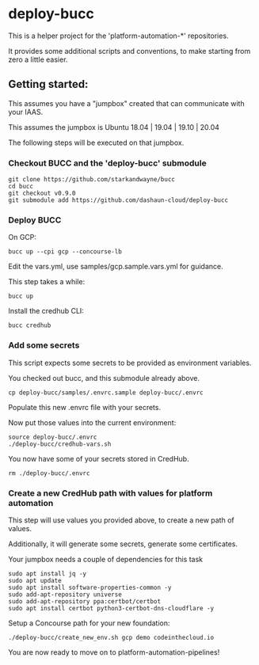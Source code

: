 # deploy-bucc

This is a helper project for the 'platform-automation-*' repositories.

It provides some additional scripts and conventions, to make starting from zero a little easier.

## Getting started:

This assumes you have a "jumpbox" created that can communicate with your IAAS.

This assumes the jumpbox is Ubuntu 18.04 | 19.04 | 19.10 | 20.04

The following steps will be executed on that jumpbox.

### Checkout BUCC and the 'deploy-bucc' submodule  

```
git clone https://github.com/starkandwayne/bucc
cd bucc
git checkout v0.9.0
git submodule add https://github.com/dashaun-cloud/deploy-bucc
```

### Deploy BUCC

On GCP:
```
bucc up --cpi gcp --concourse-lb
```
Edit the vars.yml, use samples/gcp.sample.vars.yml for guidance.

This step takes a while:
```
bucc up
```

Install the credhub CLI:
```
bucc credhub
```

### Add some secrets

This script expects some secrets to be provided as environment variables.

You checked out bucc, and this submodule already above.

```
cp deploy-bucc/samples/.envrc.sample deploy-bucc/.envrc
```

Populate this new .envrc file with your secrets.

Now put those values into the current environment:

```
source deploy-bucc/.envrc
./deploy-bucc/credhub-vars.sh
```

You now have some of your secrets stored in CredHub.

```
rm ./deploy-bucc/.envrc
```

### Create a new CredHub path with values for platform automation

This step will use values you provided above, to create a new path of values.

Additionally, it will generate some secrets, generate some certificates.

Your jumpbox needs a couple of dependencies for this task

```
sudo apt install jq -y
sudo apt update
sudo apt install software-properties-common -y
sudo add-apt-repository universe
sudo add-apt-repository ppa:certbot/certbot
sudo apt install certbot python3-certbot-dns-cloudflare -y
```

Setup a Concourse path for your new foundation:

```
./deploy-bucc/create_new_env.sh gcp demo codeinthecloud.io
```

You are now ready to move on to platform-automation-pipelines!


